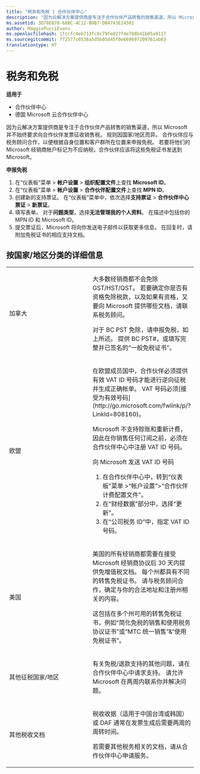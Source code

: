 ```yaml
---
title: "税务和免税 | 合作伙伴中心"
description: "因为云解决方案提供商是专注于合作伙伴产品转售的销售渠道，所以 Microsoft 并不始终要求向合作伙伴发票征收销售税。"
ms.assetid: 3D78EB70-68BC-4C12-B9B7-DB4743E24501
author: MaggiePucciEvans
ms.openlocfilehash: 1fccfc4eb713fc0c79fe027f4e788b41b05a9117
ms.sourcegitcommit: 772577c0538a5d5b05d45f0e669697209761ab03
translationtype: HT
---
```

# <a name="tax-and-tax-exemptions"></a>税务和免税

**适用于**

-  合作伙伴中心
-  德国 Microsoft 云合作伙伴中心

因为云解决方案提供商是专注于合作伙伴产品转售的销售渠道，所以 Microsoft 并不始终要求向合作伙伴发票征收销售税。 规则因国家/地区而异。 合作伙伴应与税务顾问合作，以便根据自身位置和客户群所在位置来申报免税。 若要将他们的 Microsoft 经销商帐户标记为不应纳税，合作伙伴应该将这些免税证书发送到 Microsoft。

**申报免税**

1.  在“仪表板”菜单 &gt; **帐户设置** &gt; **组织配置文件**上查找 **Microsoft ID**。
2.  在“仪表板”菜单 &gt; **帐户设置** &gt; **合作伙伴配置文件**上查找 **MPN ID**。
3.  创建新的支持票证。 在“仪表板”菜单中，依次选择**支持票证** &gt; **合作伙伴中心票证** &gt; **新票证**。
4.  填写表单。 对于**问题类型**，选择**无法管理我的个人资料**。 在描述中包括你的 MPN ID 和 Microsoft ID。
5.  提交票证后，Microsoft 将向你发送电子邮件以获取更多信息。 在回复时，请附加免税证书的相应支持文档。

## <a name="details-by-countryregion"></a>按国家/地区分类的详细信息


<table>
<colgroup>
<col width="50%" />
<col width="50%" />
</colgroup>
<tbody>
<tr class="odd">
<td>加拿大</td>
<td><p>大多数经销商都不会免除 GST/HST/QST。 若要确定你是否有资格免除税款，以及如果有资格，又要向 Microsoft 提供哪些文档，请联系税务顾问。</p>
<p>对于 BC PST 免除，请申报免税，如上所述。 提供 BC PST#，或填写完整并已签名的“一般免税证书”<em></em>。</p></td>
</tr>
<tr class="even">
<td>欧盟</td>
<td><p>在欧盟成员国中，合作伙伴必须提供有效 VAT ID 号码才能进行逆向征税并生成正确帐单。 VAT 号码必须[接受为有效号码](http://go.microsoft.com/fwlink/p/?LinkId=808160)。</p>
<p>Microsoft 不支持赊账和重新计费，因此在你销售任何订阅之前，必须在合作伙伴中心中注册 VAT ID 号码。</p>
<p>向 Microsoft 发送 VAT ID 号码</strong></p>
<ol>
<li>在合作伙伴中心中，转到“仪表板”菜单 &gt;“帐户设置”<strong></strong>&gt;“合作伙伴计费配置文件”<strong></strong>。</li>
<li>在“财经数据”<strong></strong>部分中，选择“更新”<strong></strong>。</li>
<li>在“公司税务 ID”<strong></strong>中，指定 VAT ID 号码。</li>
</ol></td>
</tr>
<tr class="odd">
<td>美国</td>
<td><p>美国的所有经销商都需要在接受 Microsoft 经销商协议后 30 天内提供免增值税文档。 每个州都具有不同的转售免税证书。 请与税务顾问合作，确定与你的合法地址和注册州相关的内容。</p>
<p>这包括在多个州可用的转售免税证书，例如“简化免税的销售和使用税务协议证书”<em></em>或“MTC 统一销售”&amp;“使用免税证书”<em></em>。</p></td>
</tr>
<tr class="even">
<td>其他征税国家/地区</td>
<td><p>有关免税/退款支持的其他问题，请在合作伙伴中心中请求支持。 请允许 Microsoft 在两周内联系你并解决问题。</p></td>
</tr>
<tr class="odd">
<td>其他税收文档</td>
<td><p>税收收据（适用于中国台湾或韩国）或 DAF 通常在发票生成后需要两周的周转时间。</p>
<p>若需要其他税务相关的文档，请从合作伙伴中心申请服务。</p></td>
</tr>
</tbody>
</table>

 

 

 



